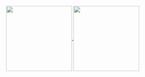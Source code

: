 <a href="https://github.com/lampesm" align="center">
  <img height="180em" align="center" src="https://github-readme-stats.vercel.app/api/top-langs/?username=lampesm&layout=compact" />
  <img height="180em" align="center" src="https://github-readme-stats.vercel.app/api?username=lampesm&show_icons=true&count_private=true&include_all_commits=true" />
</a>
